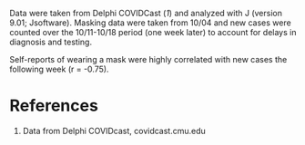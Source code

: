 Data were taken from Delphi COVIDCast (*1*) and analyzed with J (version 9.01;
Jsoftware). Masking data were taken from 10/04 and new cases were counted
over the 10/11-10/18 period (one week later) to account for delays in
diagnosis and testing.

Self-reports of wearing a mask were highly correlated with new cases the
following week (r = -0.75).

# References

  1. Data from Delphi COVIDcast, covidcast.cmu.edu
